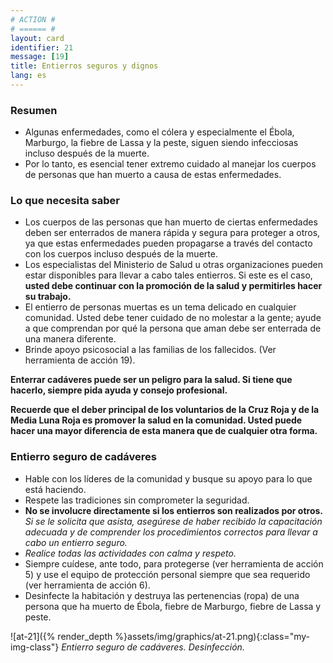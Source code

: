 ```yaml
---
# ACTION #
# ====== #
layout: card
identifier: 21
message: [19]
title: Entierros seguros y dignos
lang: es
---
```


### Resumen

- Algunas enfermedades, como el cólera y especialmente el Ébola<a class="crosslink" href="{% render_depth %}{% render_link disease|17 %}"><i class="fas fa-external-link-alt" aria-hidden="true"></i></a>, Marburgo<a class="crosslink" href="{% render_depth %}{% render_link disease|19 %}"><i class="fas fa-external-link-alt" aria-hidden="true"></i></a>, la fiebre de Lassa<a class="crosslink" href="{% render_depth %}{% render_link disease|18 %}"><i class="fas fa-external-link-alt" aria-hidden="true"></i></a> y la peste<a class="crosslink" href="{% render_depth %}{% render_link disease|20 %}"><i class="fas fa-external-link-alt" aria-hidden="true"></i></a>, siguen siendo infecciosas incluso después de la muerte.
- Por lo tanto, es esencial tener extremo cuidado al manejar los cuerpos de personas que han muerto a causa de estas enfermedades.

### Lo que necesita saber
- Los cuerpos de las personas que han muerto de ciertas enfermedades deben ser enterrados de manera rápida y segura para proteger a otros, ya que estas enfermedades pueden propagarse a través del contacto con los cuerpos incluso después de la muerte.
- Los especialistas del Ministerio de Salud u otras organizaciones pueden estar disponibles para llevar a cabo tales entierros. Si este es el caso, **usted debe continuar con la promoción de la salud y permitirles hacer su trabajo.**
- El entierro de personas muertas es un tema delicado en cualquier comunidad. Usted debe tener cuidado de no molestar a la gente; ayude a que comprendan por qué la persona que aman debe ser enterrada de una manera diferente.
- Brinde apoyo psicosocial a las familias de los fallecidos. (Ver herramienta de acción 19<a class="crosslink" href="{% render_depth %}{% render_link action|19 %}"><i class="fas fa-external-link-alt" aria-hidden="true"></i></a>).

**Enterrar cadáveres puede ser un peligro para la salud. Si tiene que hacerlo, siempre pida ayuda y consejo profesional.**

**Recuerde que el deber principal de los voluntarios de la Cruz Roja y de la Media Luna Roja es promover la salud en la comunidad. Usted puede hacer una mayor diferencia de esta manera que de cualquier otra forma.**
 
### Entierro seguro de cadáveres
- Hable con los líderes de la comunidad y busque su apoyo para lo que está haciendo.
- Respete las tradiciones sin comprometer la seguridad.
- **No se involucre directamente si los entierros son realizados por otros.** *Si se le solicita que asista, asegúrese de haber recibido la capacitación adecuada y de comprender los procedimientos correctos para llevar a cabo un entierro seguro.*
- *Realice todas las actividades con calma y respeto.*
- Siempre cuídese, ante todo, para protegerse (ver herramienta de acción 5<a class="crosslink" href="{% render_depth %}{% render_link action|5 %}"><i class="fas fa-external-link-alt" aria-hidden="true"></i></a>) y use el equipo de protección personal siempre que sea requerido (ver herramienta de acción 6<a class="crosslink" href="{% render_depth %}{% render_link action|6 %}"><i class="fas fa-external-link-alt" aria-hidden="true"></i></a>).
- Desinfecte la habitación y destruya las pertenencias (ropa) de una persona que ha muerto de Ébola, fiebre de Marburgo, fiebre de Lassa y peste.

![at-21]({% render_depth %}assets/img/graphics/at-21.png){:class="my-img-class"}
*Entierro seguro de cadáveres. Desinfección.*
